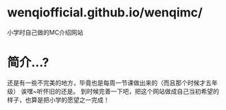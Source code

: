 # wenqiofficial.github.io/wenqimc/
小学时自己做的MC介绍网站
# 简介...?
还是有一些不完美的地方，毕竟也是每周一节课做出来的（而且那个时候才五年级）
诶嘿~听怀旧的还是。
到时候完善一下吧，把这个网站做成自己当初希望的样子，也算是把小学的愿望之一完成！